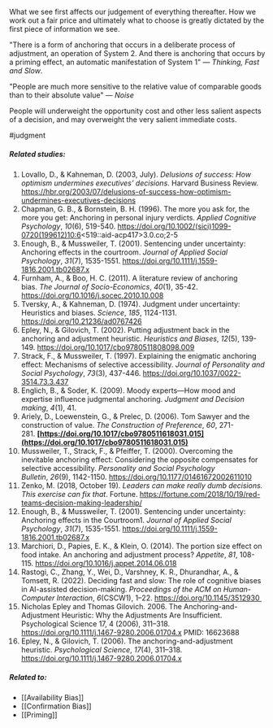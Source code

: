 What we see first affects our judgement of everything thereafter. How we work out a fair price and ultimately what to choose is greatly dictated by the first piece of information we see. 

"There is a form of anchoring that occurs in a deliberate process of adjustment, an operation of System 2. And there is anchoring that occurs by a priming effect, an automatic manifestation of System 1" — *Thinking, Fast and Slow*. 

"People are much more sensitive to the relative value of comparable goods than to their absolute value" — *Noise*

People will underweight the opportunity cost and other less salient aspects of a decision, and may overweight the very salient immediate costs.

#judgment 

##### Related studies: 

1. Lovallo, D., & Kahneman, D. (2003, July). _Delusions of success: How optimism undermines executives’ decisions_. Harvard Business Review. https://hbr.org/2003/07/delusions-of-success-how-optimism-undermines-executives-decisions
2. Chapman, G. B., & Bornstein, B. H. (1996). The more you ask for, the more you get: Anchoring in personal injury verdicts. _Applied Cognitive Psychology_, _10_(6), 519-540. https://doi.org/10.1002/(sici)1099-0720(199612)10:6<519::aid-acp417>3.0.co;2-5
3. Enough, B., & Mussweiler, T. (2001). Sentencing under uncertainty: Anchoring effects in the courtroom. _Journal of Applied Social Psychology_, _31_(7), 1535-1551. https://doi.org/10.1111/j.1559-1816.2001.tb02687.x
4. Furnham, A., & Boo, H. C. (2011). A literature review of anchoring bias. _The Journal of Socio-Economics_, _40_(1), 35-42. https://doi.org/10.1016/j.socec.2010.10.008
5. Tversky, A., & Kahneman, D. (1974). Judgment under uncertainty: Heuristics and biases. _Science_, _185_, 1124-1131. https://doi.org/10.21236/ad0767426
6. Epley, N., & Gilovich, T. (2002). Putting adjustment back in the anchoring and adjustment heuristic. _Heuristics and Biases_, _12_(5), 139-149. https://doi.org/10.1017/cbo9780511808098.009
7. Strack, F., & Mussweiler, T. (1997). Explaining the enigmatic anchoring effect: Mechanisms of selective accessibility. _Journal of Personality and Social Psychology_, _73_(3), 437-446. https://doi.org/10.1037/0022-3514.73.3.437
8. Englich, B., & Soder, K. (2009). Moody experts—How mood and expertise influence judgmental anchoring. _Judgment and Decision making_, _4_(1), 41.
9. Ariely, D., Loewenstein, G., & Prelec, D. (2006). Tom Sawyer and the construction of value. _The Construction of Preference_, _60_, 271-281. **[https://doi.org/10.1017/cbo9780511618031.015](https://doi.org/10.1017/cbo9780511618031.015)**
10. Mussweiler, T., Strack, F., & Pfeiffer, T. (2000). Overcoming the inevitable anchoring effect: Considering the opposite compensates for selective accessibility. _Personality and Social Psychology Bulletin_, _26_(9), 1142-1150. https://doi.org/10.1177/01461672002611010
11. Zenko, M. (2018, October 19). _Leaders can make really dumb decisions. This exercise can fix that_. Fortune. https://fortune.com/2018/10/19/red-teams-decision-making-leadership/
12. Enough, B., & Mussweiler, T. (2001). Sentencing under uncertainty: Anchoring effects in the Courtroom1. _Journal of Applied Social Psychology_, _31_(7), 1535-1551. https://doi.org/10.1111/j.1559-1816.2001.tb02687.x
13. Marchiori, D., Papies, E. K., & Klein, O. (2014). The portion size effect on food intake. An anchoring and adjustment process? _Appetite_, _81_, 108-115. https://doi.org/10.1016/j.appet.2014.06.018
14. Rastogi, C., Zhang, Y., Wei, D., Varshney, K. R., Dhurandhar, A., & Tomsett, R. (2022). Deciding fast and slow: The role of cognitive biases in AI-assisted decision-making. _Proceedings of the ACM on Human-Computer Interaction_, _6_(CSCW1), 1–22. https://doi.org/10.1145/3512930 
15. Nicholas Epley and Thomas Gilovich. 2006. The Anchoring-and-Adjustment Heuristic: Why the Adjustments Are Insufficient. Psychological Science 17, 4 (2006), 311–318. https://doi.org/10.1111/j.1467-9280.2006.01704.x PMID: 16623688 
16. Epley, N., & Gilovich, T. (2006). The anchoring-and-adjustment heuristic. _Psychological Science_, _17_(4), 311–318. https://doi.org/10.1111/j.1467-9280.2006.01704.x

##### Related to:

- [[Availability Bias]] 
- [[Confirmation Bias]] 
- [[Priming]] 